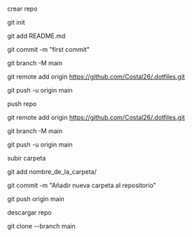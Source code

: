 crear repo



git init

git add README.md

git commit -m "first commit"

git branch -M main

git remote add origin https://github.com/Costal26/.dotfiles.git

git push -u origin main

push repo



git remote add origin https://github.com/Costal26/.dotfiles.git

git branch -M main

git push -u origin main



subir carpeta 

git add nombre_de_la_carpeta/

git commit -m "Añadir nueva carpeta al repositorio"

git push origin main



descargar repo 

git clone --branch main 
